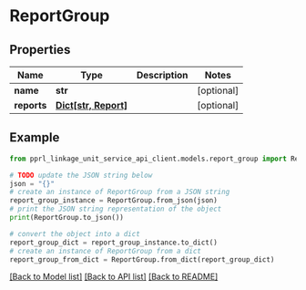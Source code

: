 # ReportGroup


## Properties

Name | Type | Description | Notes
------------ | ------------- | ------------- | -------------
**name** | **str** |  | [optional] 
**reports** | [**Dict[str, Report]**](Report.md) |  | [optional] 

## Example

```python
from pprl_linkage_unit_service_api_client.models.report_group import ReportGroup

# TODO update the JSON string below
json = "{}"
# create an instance of ReportGroup from a JSON string
report_group_instance = ReportGroup.from_json(json)
# print the JSON string representation of the object
print(ReportGroup.to_json())

# convert the object into a dict
report_group_dict = report_group_instance.to_dict()
# create an instance of ReportGroup from a dict
report_group_from_dict = ReportGroup.from_dict(report_group_dict)
```
[[Back to Model list]](../README.md#documentation-for-models) [[Back to API list]](../README.md#documentation-for-api-endpoints) [[Back to README]](../README.md)


